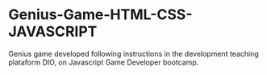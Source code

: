 # Genius-Game-HTML-CSS-JAVASCRIPT
Genius game developed following instructions in the development teaching plataform DIO, on Javascript Game Developer bootcamp.
